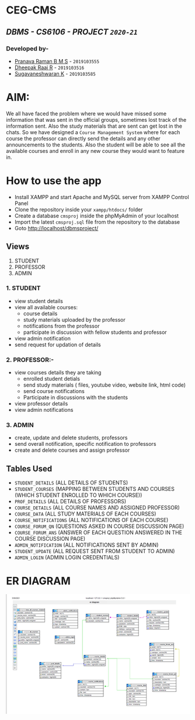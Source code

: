 # CEG-CMS
## _DBMS - CS6106 - PROJECT `2020-21`_

### Developed by-
- <a target='_blank' href='https://github.com/bmspr1502/'>Pranava Raman B M S</a> - `2019103555`
- <a target='_blank' href='https://github.com/DHEEPAKRAAJ123/'>Dheepak Raaj R</a> - `2019103516`
- <a target='_blank' href='https://github.com/Sugavanesh10/'>Sugavaneshwaran K</a> - `2019103585`

# AIM:

We all have faced the problem where we would have missed some information that was sent in the official groups,
sometimes lost track of the information sent. Also the study materials that are sent can get lost in the chats.
So we have designed a `Course Management System` where for each course the professor can directly send the details 
and any other announcements to the students. Also the student will be able to see all the available courses and 
enroll in any new course they would want to feature in. 

# How to use the app

- Install XAMPP and start Apache and MySQL server from XAMPP Control Panel
- Clone the repository inside your `xampp/htdocs/` folder
- Create a database `cmsproj` inside the phpMyAdmin of your localhost
- Import the latest `cmsproj.sql` file from the repository to the database
- Goto [http://localhost/dbmsproject/](http://localhost/dbmsproject/)

## Views

1. STUDENT
2. PROFESSOR
3. ADMIN

### 1. STUDENT

* view student details
* view all available courses:
  -  course details
  -  study materials uploaded by the professor
  -  notifications from the professor
  -  participate in discussion with fellow students and professor
* view admin notification
* send request for updation of details

### 2. PROFESSOR:-

* view courses details they are taking
  - enrolled student detials
  - send study materials ( files, youtube video, website link, html code)
  - send course notifications
  - Participate in discussions with the students
* view professor details
* view admin notifications

### 3. ADMIN

* create, update and delete students, professors
* send overall notification, specific notification to professors
* create and delete courses and assign professor


## Tables Used

* `STUDENT_DETAILS` (ALL DETAILS OF STUDENTS)
* `STUDENT_COURSES` (MAPPING BETWEEN STUDENTS AND COURSES (WHICH STUDENT ENROLLED TO WHICH COURSE))
* `PROF_DETAILS`  (ALL DETAILS OF PROFESSORS)
* `COURSE_DETAILS` (ALL COURSE NAMES AND ASSIGNED PROFESSOR)
* `COURSE_DATA` (ALL STUDY MATERIALS OF EACH COURSES)
* `COURSE_NOTIFICATIONS` (ALL NOTIFICATIONS OF EACH COURSE)
* `COURSE_FORUM_QN` (QUESTIONS ASKED IN COURSE DISCUSSION PAGE)
* `COURSE_FORUM_ANS` (ANSWER OF EACH QUESTION ANSWERED IN THE COURSE DISCUSSION PAGE)
* `ADMIN_NOTIFICATION` (ALL NOTIFICATIONS SENT BY ADMIN)
* `STUDENT_UPDATE`  (ALL REQUEST SENT FROM STUDENT TO ADMIN)
* `ADMIN_LOGIN` (ADMIN LOGIN CREDENTIALS)

# ER DIAGRAM

<img src='files_from_previous_use/ER_diagram.png'>
